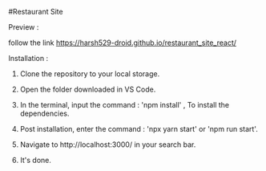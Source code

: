 #Restaurant Site

Preview :

follow the link https://harsh529-droid.github.io/restaurant_site_react/

Installation :

1. Clone the repository to your local storage.

2. Open the folder downloaded in VS Code.

3. In the terminal, input the command : 'npm install' , To install the dependencies.

4. Post installation, enter the command : 'npx yarn start' or 'npm run start'.

5. Navigate to http://localhost:3000/ in your search bar.

6. It's done.
